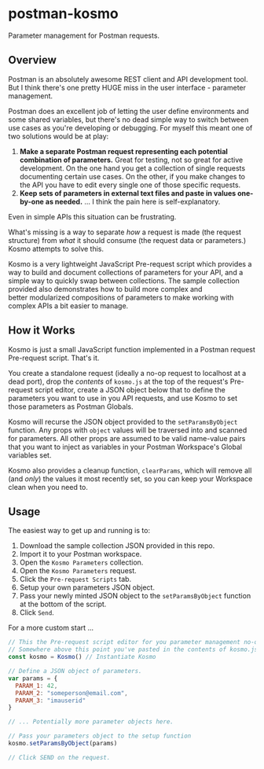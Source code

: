 # postman-kosmo
Parameter management for Postman requests.

## Overview
Postman is an absolutely awesome REST client and API development tool. 
But I think there's one pretty HUGE miss in the user interface - parameter management.

Postman does an excellent job of letting the user define environments and some shared variables,
but there's no dead simple way to switch between use cases as you're developing or debugging. 
For myself this meant one of two solutions would be at play:

1. **Make a separate Postman request representing each potential combination of parameters.** Great for testing, 
not so great for active development. On the one hand you get a collection of single requests documenting
certain use cases. On the other, if you make changes to the API you have to edit every single one of those 
specific requests.
2. **Keep sets of parameters in external text files and paste in values one-by-one as needed.** ... 
I think the pain here is self-explanatory.

Even in simple APIs this situation can be frustrating. 

What's missing is a way to separate *how* a request is made (the request structure) 
from *what* it should consume (the request data or parameters.) Kosmo attempts to solve this.

Kosmo is a very lightweight JavaScript Pre-request script which provides a way to build
and document collections of parameters for your API, and a simple way to quickly swap between
collections. The sample collection provided also demonstrates how to build more complex and  
better modularized compositions of parameters to make working with complex APIs 
a bit easier to manage.

## How it Works

Kosmo is just a small JavaScript function implemented in a Postman request Pre-request script. That's it.

You create a standalone request (ideally a no-op request to localhost at a dead port), drop the *contents* of 
`kosmo.js` at the top of the request's Pre-request script editor, create a JSON object below that to define
the parameters you want to use in you API requests, and use Kosmo to set those parameters as Postman Globals.

Kosmo will recurse the JSON object provided to the `setParamsByObject` function. Any props with `object` values
will be traversed into and scanned for parameters. All other props are assumed to be valid name-value pairs that
you want to inject as variables in your Postman Workspace's Global variables set.

Kosmo also provides a cleanup function, `clearParams`, which will remove all (and *only*) the values it most recently set, 
so you can keep your Workspace clean when you need to.

## Usage

The easiest way to get up and running is to:

1. Download the sample collection JSON provided in this repo.
2. Import it to your Postman workspace.
3. Open the `Kosmo Parameters` collection.
4. Open the `Kosmo Parameters` request.
5. Click the `Pre-request Scripts` tab.
6. Setup your own parameters JSON object.
7. Pass your newly minted JSON object to the `setParamsByObject` function at the bottom of the script.
8. Click `Send`.

For a more custom start ...
```javascript
// This the Pre-request script editor for you parameter management no-op request.
// Somewhere above this point you've pasted in the contents of kosmo.js.
const kosmo = Kosmo() // Instantiate Kosmo

// Define a JSON object of parameters. 
var params = {
  PARAM_1: 42,
  PARAM_2: "someperson@email.com",
  PARAM_3: "imauserid"
}

// ... Potentially more parameter objects here.

// Pass your parameters object to the setup function
kosmo.setParamsByObject(params) 

// Click SEND on the request.
```
